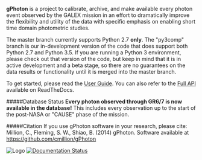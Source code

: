 **gPhoton** is a project to calibrate, archive, and make available every photon event observed by the GALEX mission in an effort to dramatically improve the flexibility and utility of the data with specific emphasis on enabling short time domain photometric studies.

The master branch currently supports Python 2.7 **only**.  The "py3comp" branch is our in-development version of the code that does support both Python 2.7 and Python 3.5.  If you are running a Python 3 environment, please check out that version of the code, but keep in mind that it is in active development and a beta stage, so there are no guarantees on the data results or functionality until it is merged into the master branch.

To get started, please read the [User Guide](https://github.com/cmillion/gPhoton/blob/master/docs/UserGuide.md).  You can also refer to the [Full API](http://gphoton.readthedocs.io/en/master/) available on ReadTheDocs.

#####Database Status
**Every photon observed through GR6/7 is now available in the database!** This includes every observation up to the start of the post-NASA or "CAUSE" phase of the mission.

#####Citation
If you use gPhoton software in your research, please cite:
Million, C., Fleming, S. W., Shiao, B. (2014) gPhoton. Software available at https://github.com/cmillion/gPhoton

![Logo](https://travis-ci.org/cmillion/gPhoton.svg?branch=master)
[![Documentation Status](https://readthedocs.org/projects/gphoton/badge/?version=master)](http://gphoton.readthedocs.io/en/master/?badge=master)

